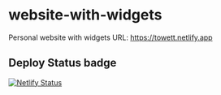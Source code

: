 # website-with-widgets

Personal website with widgets
URL: <https://towett.netlify.app>

## Deploy Status badge

[![Netlify Status](https://api.netlify.com/api/v1/badges/37eda21b-095b-4402-8553-bb1c9a6bacfc/deploy-status)](https://app.netlify.com/sites/towett/deploys)
